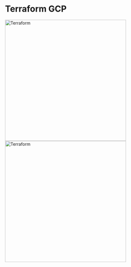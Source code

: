 Terraform GCP
=============

<img alt="Terraform" src="https://cdn.rawgit.com/hashicorp/terraform-website/master/content/source/assets/images/logo-hashicorp.svg"
 width="400px" high="200xp">   <img alt="Terraform" src="https://www.paradigmadigital.com/wp-content/uploads/2015/03/CloudPlatform_HorizontalLockup.png"
 width="400px" high="200xp">

